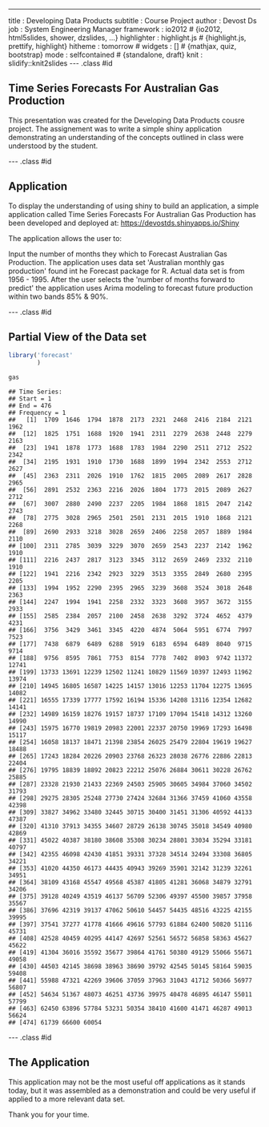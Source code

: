 ---
title       : Developing Data Products
subtitle    : Course Project
author      : Devost Ds
job         : System Engineering Manager
framework   : io2012        # {io2012, html5slides, shower, dzslides, ...}
highlighter : highlight.js  # {highlight.js, prettify, highlight}
hitheme     : tomorrow      # 
widgets     : []            # {mathjax, quiz, bootstrap}
mode        : selfcontained # {standalone, draft}
knit        : slidify::knit2slides
--- .class #id

## Time Series Forecasts For Australian Gas Production

This presentation was created for the Developing Data Products cousre project. The assignement was to write a simple shiny application demonstrating an understanding of the concepts outlined in class were understood by the student.

--- .class #id 

## Application

To display the understanding of using shiny to build an application, a simple application called Time Series Forecasts For Australian Gas Production has been developed and deployed at: https://devostds.shinyapps.io/Shiny

The application allows the user to:

Input the number of months they which to Forecast Australian Gas Production. The application uses data set 'Australian monthly gas production' found int he Forecast package for R. Actual data set is from 1956 - 1995. After the user selects the 'number of months forward to predict' the application uses Arima modeling to forecast future production within two bands 85% & 90%. 


--- .class #id 

## Partial View of the Data set


```r
library('forecast'
        )

gas
```

```
## Time Series:
## Start = 1 
## End = 476 
## Frequency = 1 
##   [1]  1709  1646  1794  1878  2173  2321  2468  2416  2184  2121  1962
##  [12]  1825  1751  1688  1920  1941  2311  2279  2638  2448  2279  2163
##  [23]  1941  1878  1773  1688  1783  1984  2290  2511  2712  2522  2342
##  [34]  2195  1931  1910  1730  1688  1899  1994  2342  2553  2712  2627
##  [45]  2363  2311  2026  1910  1762  1815  2005  2089  2617  2828  2965
##  [56]  2891  2532  2363  2216  2026  1804  1773  2015  2089  2627  2712
##  [67]  3007  2880  2490  2237  2205  1984  1868  1815  2047  2142  2743
##  [78]  2775  3028  2965  2501  2501  2131  2015  1910  1868  2121  2268
##  [89]  2690  2933  3218  3028  2659  2406  2258  2057  1889  1984  2110
## [100]  2311  2785  3039  3229  3070  2659  2543  2237  2142  1962  1910
## [111]  2216  2437  2817  3123  3345  3112  2659  2469  2332  2110  1910
## [122]  1941  2216  2342  2923  3229  3513  3355  2849  2680  2395  2205
## [133]  1994  1952  2290  2395  2965  3239  3608  3524  3018  2648  2363
## [144]  2247  1994  1941  2258  2332  3323  3608  3957  3672  3155  2933
## [155]  2585  2384  2057  2100  2458  2638  3292  3724  4652  4379  4231
## [166]  3756  3429  3461  3345  4220  4874  5064  5951  6774  7997  7523
## [177]  7438  6879  6489  6288  5919  6183  6594  6489  8040  9715  9714
## [188]  9756  8595  7861  7753  8154  7778  7402  8903  9742 11372 12741
## [199] 13733 13691 12239 12502 11241 10829 11569 10397 12493 11962 13974
## [210] 14945 16805 16587 14225 14157 13016 12253 11704 12275 13695 14082
## [221] 16555 17339 17777 17592 16194 15336 14208 13116 12354 12682 14141
## [232] 14989 16159 18276 19157 18737 17109 17094 15418 14312 13260 14990
## [243] 15975 16770 19819 20983 22001 22337 20750 19969 17293 16498 15117
## [254] 16058 18137 18471 21398 23854 26025 25479 22804 19619 19627 18488
## [265] 17243 18284 20226 20903 23768 26323 28038 26776 22886 22813 22404
## [276] 19795 18839 18892 20823 22212 25076 26884 30611 30228 26762 25885
## [287] 23328 21930 21433 22369 24503 25905 30605 34984 37060 34502 31793
## [298] 29275 28305 25248 27730 27424 32684 31366 37459 41060 43558 42398
## [309] 33827 34962 33480 32445 30715 30400 31451 31306 40592 44133 47387
## [320] 41310 37913 34355 34607 28729 26138 30745 35018 34549 40980 42869
## [331] 45022 40387 38180 38608 35308 30234 28801 33034 35294 33181 40797
## [342] 42355 46098 42430 41851 39331 37328 34514 32494 33308 36805 34221
## [353] 41020 44350 46173 44435 40943 39269 35901 32142 31239 32261 34951
## [364] 38109 43168 45547 49568 45387 41805 41281 36068 34879 32791 34206
## [375] 39128 40249 43519 46137 56709 52306 49397 45500 39857 37958 35567
## [386] 37696 42319 39137 47062 50610 54457 54435 48516 43225 42155 39995
## [397] 37541 37277 41778 41666 49616 57793 61884 62400 50820 51116 45731
## [408] 42528 40459 40295 44147 42697 52561 56572 56858 58363 45627 45622
## [419] 41304 36016 35592 35677 39864 41761 50380 49129 55066 55671 49058
## [430] 44503 42145 38698 38963 38690 39792 42545 50145 58164 59035 59408
## [441] 55988 47321 42269 39606 37059 37963 31043 41712 50366 56977 56807
## [452] 54634 51367 48073 46251 43736 39975 40478 46895 46147 55011 57799
## [463] 62450 63896 57784 53231 50354 38410 41600 41471 46287 49013 56624
## [474] 61739 66600 60054
```

--- .class #id

## The Application

This application may not be the most useful off applications as it stands today, but it was assembled as a demonstration and could be very useful if applied to a more relevant data set.

Thank you for your time.
